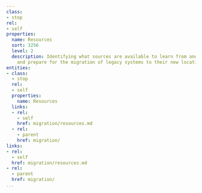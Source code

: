 ```yaml
---
class:
- stop
rel:
- self
properties:
  name: Resources
  sort: 3256
  level: 2
  description: Identifying what sources are available to learn from and better plan
    and prepare for the migration of legacy systems to their new locations.
entities:
- class:
  - stop
  rel:
  - self
  properties:
    name: Resources
  links:
  - rel:
    - self
    href: migration/resources.md
  - rel:
    - parent
    href: migration/
links:
- rel:
  - self
  href: migration/resources.md
- rel:
  - parent
  href: migration/
...
```

